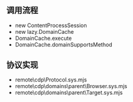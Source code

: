 #

## 调用流程

- new ContentProcessSession
- new lazy.DomainCache
- DomainCache.execute
- DomainCache.domainSupportsMethod

## 协议实现

- remote\cdp\Protocol.sys.mjs
- remote\cdp\domains\parent\Browser.sys.mjs
- remote\cdp\domains\parent\Target.sys.mjs

